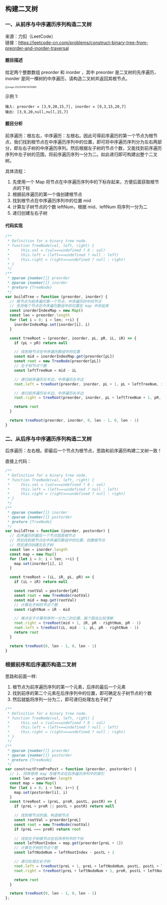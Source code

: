 ## 构建二叉树

### 一、从前序与中序遍历序列构造二叉树

来源：力扣（LeetCode）  
链接：https://leetcode-cn.com/problems/construct-binary-tree-from-preorder-and-inorder-traversal

#### 题目描述

给定两个整数数组 preorder 和 inorder ，其中 preorder 是二叉树的先序遍历， inorder 是同一棵树的中序遍历，请构造二叉树并返回其根节点。

<img src="/Users/rongjunming/Documents/00-demo/github/review/2022-03-13-Algorithm/LeetCode/19-构建二叉树/readme.assets/image-20220418214010860.png" alt="image-20220418214010860" style="zoom:50%;" />

示例 1:

```
输入: preorder = [3,9,20,15,7], inorder = [9,3,15,20,7]
输出: [3,9,20,null,null,15,7]
```

#### 题目分析

前序遍历：根左右，中序遍历：左根右。因此可得前序遍历的第一个节点为根节点，我们找到根节点在中序遍历序列中的位置，即可将中序遍历序列分为左右两部分，即左右子树的中序遍历序列。然后根据左子树的节点个数，又能找到前序遍历序列中左子树的范围，将前序遍历序列一分为二。如此递归即可构建出整个二叉树。

具体流程：

1. 先使用一个 Map 将节点在中序遍历序列中的下标存起来，方便后面获取根节点的下标
2. 根据前序遍历的第一个值创建根节点
3. 找到根节点在中序遍历序列中的位置 mid
4. 计算左子树节点的个数 leftNum，根据 mid、leftNum 将序列一分为二
5. 递归创建左右子树

#### 代码实现

```js
/**
 * Definition for a binary tree node.
 * function TreeNode(val, left, right) {
 *     this.val = (val===undefined ? 0 : val)
 *     this.left = (left===undefined ? null : left)
 *     this.right = (right===undefined ? null : right)
 * }
 */
/**
 * @param {number[]} preorder
 * @param {number[]} inorder
 * @return {TreeNode}
 */
var buildTree = function (preorder, inorder) {
  // 根节点为前序遍历第一个节点，中序遍历的中间节点
  // 先将每个节点在中序遍历数组中的位置在 map 中存起来
  const inorderIndexMap = new Map()
  const len = preorder.length
  for (let i = 0; i < len; ++i) {
    inorderIndexMap.set(inorder[i], i)
  }

  const treeRoot = (preorder, inorder, pL, pR, iL, iR) => {
    if (pL > pR) return null

    // 找到根节点在中序遍历数组中的位置
    const mid = inorderIndexMap.get(preorder[pL])
    const root = new TreeNode(preorder[pL])
    // 左子树节点个数
    const leftTreeNum = mid - iL

    // 递归前序遍历左半边，中序遍历左半边
    root.left = treeRoot(preorder, inorder, pL + 1, pL + leftTreeNum, iL, mid - 1)

    // 递归前序遍历右半边，中序遍历右半边
    root.right = treeRoot(preorder, inorder, pL + leftTreeNum + 1, pR, mid + 1, iR)

    return root
  }

  return treeRoot(preorder, inorder, 0, len - 1, 0, len - 1)
}
```

### 二、从后序与中序遍历序列构造二叉树

后序遍历：左右根。即最后一个节点为根节点，思路和前序遍历构建二叉树一致！

直接上代码：

```js
/**
 * Definition for a binary tree node.
 * function TreeNode(val, left, right) {
 *     this.val = (val===undefined ? 0 : val)
 *     this.left = (left===undefined ? null : left)
 *     this.right = (right===undefined ? null : right)
 * }
 */
/**
 * @param {number[]} inorder
 * @param {number[]} postorder
 * @return {TreeNode}
 */
var buildTree = function (inorder, postorder) {
  // 后序遍历的最后一个节点就是根节点
  // 然后找到根节点在中序遍历数组中的位置，创建根节点
  // 然后递归创建左右子树
  const len = inorder.length
  const map = new Map()
  for (let i = 0; i < len; ++i) {
    map.set(inorder[i], i)
  }

  const treeRoot = (iL, iR, pL, pR) => {
    if (iL > iR) return null

    const rootVal = postorder[pR]
    const root = new TreeNode(rootVal)
    const mid = map.get(rootVal)
    // 计算右子树的节点个数
    const rightNum = iR - mid

    // 难点在于计算将序列一分为二的位置，画个图会比较清晰
    root.right = treeRoot(mid + 1, iR, pR - rightNum, pR - 1)
    root.left = treeRoot(iL, mid - 1, pL, pR - rightNum - 1)
    return root
  }

  return treeRoot(0, len - 1, 0, len - 1)
}
```

### 根据前序和后序遍历构造二叉树

思路和前面一样:
1. 根节点为前序遍历序列的第一个元素，后序的最后一个元素
2. 找到前序的第二个元素在后序序列中的位置，即可确定左子树节点的个数
3. 然后就能将序列一分为二，即可递归处理左右子树了

```js
/**
 * Definition for a binary tree node.
 * function TreeNode(val, left, right) {
 *     this.val = (val===undefined ? 0 : val)
 *     this.left = (left===undefined ? null : left)
 *     this.right = (right===undefined ? null : right)
 * }
 */
/**
 * @param {number[]} preorder
 * @param {number[]} postorder
 * @return {TreeNode}
 */
var constructFromPrePost = function (preorder, postorder) {
  // 1. 同样使用 map 存储节点在后序遍历序列中的索引
  const len = postorder.length
  const map = new Map()
  for (let i = 0; i < len; i++) {
    map.set(postorder[i], i)
  }
  const treeRoot = (preL, preR, postL, postR) => {
    if (preL > preR || postL > postR) return null

    // 找到根节点的值，构造根节点
    const rootVal = preorder[preL]
    const root = new TreeNode(rootVal)
    if (preL === preR) return root
    
    // 找到左子树根节点在后序序列中的下标
    const leftRootIndex = map.get(preorder[preL + 1])
    // 计算左子树的节点个数
    const leftNodeNum = leftRootIndex - postL + 1

    // 递归处理左右子树
    root.left = treeRoot(preL + 1, preL + leftNodeNum, postL, postL + leftNodeNum - 1)
    root.right = treeRoot(preL + leftNodeNum + 1, preR, postL + leftNodeNum, postR)

    return root
  }

  return treeRoot(0, len - 1, 0, len - 1)
};
```